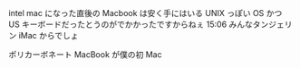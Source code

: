 intel mac になった直後の Macbook は安く手にはいる UNIX っぽい OS かつ US キーボードだったとうのがでかかったですからねぇ
15:06
みんなタンジェリン iMac からでしょ

ポリカーボネート MacBook が僕の初 Mac